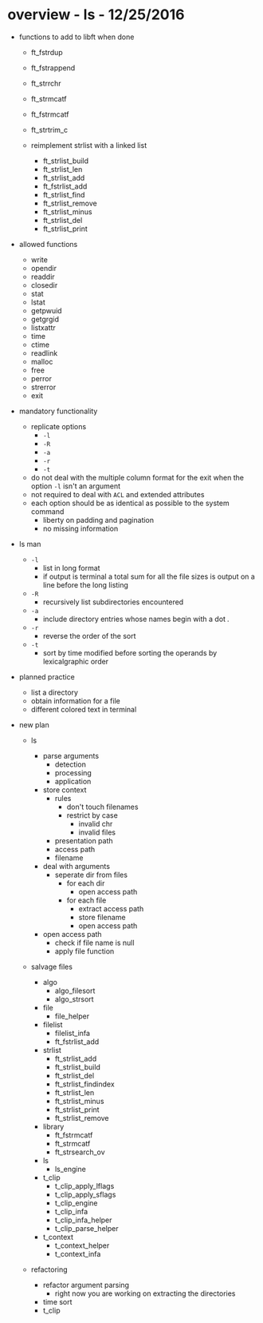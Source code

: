 # overview - ls - 12/25/2016

* functions to add to libft when done 
	* ft_fstrdup
	* ft_fstrappend
	* ft_strrchr	
	* ft_strmcatf
	* ft_fstrmcatf
	* ft_strtrim_c

	* reimplement strlist with a linked list
		* ft_strlist_build
		* ft_strlist_len	
		* ft_strlist_add
		* ft_fstrlist_add
		* ft_strlist_find
		* ft_strlist_remove
		* ft_strlist_minus
		* ft_strlist_del
		* ft_strlist_print



* allowed functions
	* write
	* opendir
	* readdir
	* closedir
	* stat
	* lstat
	* getpwuid
	* getgrgid
	* listxattr
	* time
	* ctime
	* readlink
	* malloc
	* free
	* perror
	* strerror
	* exit

* mandatory functionality
	* replicate options
		* `-l`
		* `-R`
		* `-a`
		* `-r`
		* `-t`
	* do not deal with the multiple column format for the exit when the option 	`-l` isn't an argument
	* not required to deal with `ACL` and extended attributes
	* each option should be as identical as possible to the system command
		* liberty on padding and pagination
		* no missing information	

* ls man
	* `-l`
		* list in long format
		* if output is terminal a total sum for all the file sizes is output on a line before the long listing
	* `-R`	
		* recursively list subdirectories encountered
	* `-a`
		* include directory entries whose names begin with a dot *.*
	* `-r`
		* reverse the order of the sort
	* `-t`
		* sort by time modified before sorting the operands by lexicalgraphic order

* planned practice
	* list a directory
	* obtain information for a file
	* different colored text in terminal 


* new plan
	* ls
		* parse arguments
			* detection
			* processing
			* application
		* store context
			* rules
				* don't touch filenames
				* restrict by case
					* invalid chr
					* invalid files
			* presentation path
			* access path
			* filename
		* deal with arguments
			* seperate dir from files
				* for each dir
					* open access path
				* for each file
					* extract access path
					* store filename
					* open access path
		* open access path
			* check if file name is null
			* apply file function
	
	* salvage files
		* algo
			* algo_filesort
			* algo_strsort
		* file
			* file_helper
		* filelist
			* filelist_infa
			* ft_fstrlist_add
		* strlist
			* ft_strlist_add
			* ft_strlist_build
			* ft_strlist_del
			* ft_strlist_findindex
			* ft_strlist_len
			* ft_strlist_minus
			* ft_strlist_print
			* ft_strlist_remove
		* library
			* ft_fstrmcatf
			* ft_strmcatf
			* ft_strsearch_ov
		* ls
			* ls_engine
		* t_clip
			* t_clip_apply_lflags
			* t_clip_apply_sflags
			* t_clip_engine
			* t_clip_infa
			* t_clip_infa_helper
			* t_clip_parse_helper
		* t_context
			* t_context_helper
			* t_context_infa


	* refactoring
		* refactor argument parsing
			* right now you are working on extracting the directories
		* time sort
		* t_clip




